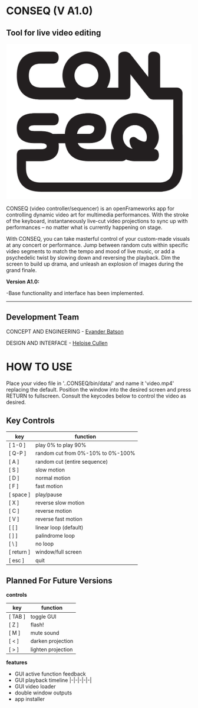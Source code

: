 # CONSEQ (V A1.0)
## Tool for live video editing

![ScreenShot](/bin/data/logo.png)

CONSEQ (video controller/sequencer) is an openFrameworks app for controlling dynamic video art for multimedia performances. With the stroke of the keyboard, instantaneously live-cut video projections to sync up with performances – no matter what is currently happening on stage. 

With CONSEQ, you can take masterful control of your custom-made visuals at any concert or performance. Jump between random cuts within specific video segments to match the tempo and mood of live music, or add a psychedelic twist by slowing down and reversing the playback. Dim the screen to build up drama, and unleash an explosion of images during the grand finale. 


**Version A1.0:**

-Base functionality and interface has been implemented.

 -----------
## Development Team

CONCEPT AND ENGINEERING - [Evander Batson](http://evanderbatson.com) 

DESIGN AND INTERFACE - [Heloise Cullen](http://heloisecullen.org)

# HOW TO USE

Place your video file in '..CONSEQ/bin/data/' and name it 'video.mp4' replacing the default. Position the window into the desired screen and press RETURN to fullscreen. Consult the keycodes below to control the video as desired.

## Key Controls

key          | function
------------ | -------------
[ 1-0 ] | play 0% to play 90%
[ Q-P ] | random cut from 0%-10% to 0%-100%
[ A ] | random cut (entire sequence)
[ S ] | slow motion
[ D ] | normal motion
[ F ] | fast motion
[ space ] | play/pause
[ X ] | reverse slow motion
[ C ] | reverse motion
[ V ] | reverse fast motion
[ [ ] | linear loop (default)
[ ] ] | palindrome loop
[ \ ] | no loop
[ return ] | window/full screen
[ esc ] | quit 


## Planned For Future Versions

**controls**

key          | function
------------ | -------------
[ TAB ] | toggle GUI
[ Z ] | flash!
[ M ] | mute sound
[ < ] | darken projection
[ > ] | lighten projection

**features**
- GUI active function feedback
- GUI playback timeline |-|-|-|-|-|
- GUI video loader
- double window outputs
- app installer

